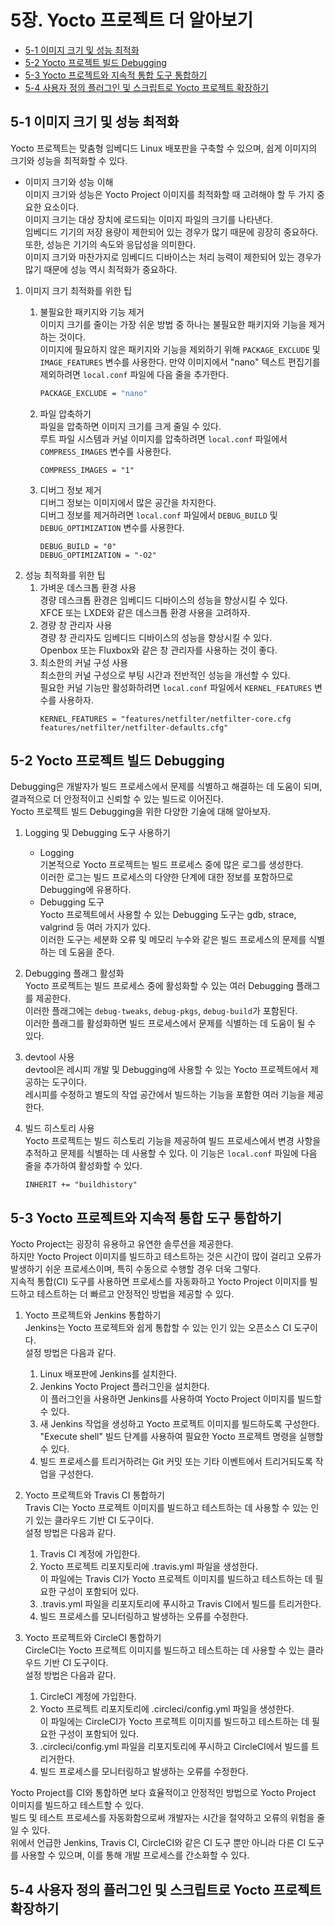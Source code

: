 # 5장. **Yocto 프로젝트 더 알아보기**

* [5-1 이미지 크기 및 성능 최적화](#5-1-이미지-크기-및-성능-최적화)
* [5-2 Yocto 프로젝트 빌드 Debugging](#5-2-yocto-프로젝트-빌드-debugging)
* [5-3 Yocto 프로젝트와 지속적 통합 도구 통합하기](#5-3-yocto-프로젝트와-지속적-통합-도구-통합하기)
* [5-4 사용자 정의 플러그인 및 스크립트로 Yocto 프로젝트 확장하기](#5-4-사용자-정의-플러그인-및-스크립트로-yocto-프로젝트-확장하기)

## 5-1 이미지 크기 및 성능 최적화  
  Yocto 프로젝트는 맞춤형 임베디드 Linux 배포판을 구축할 수 있으며, 쉽게 이미지의 크기와 성능을 최적화할 수 있다.
  
  * 이미지 크기와 성능 이해  
    이미지 크기와 성능은 Yocto Project 이미지를 최적화할 때 고려해야 할 두 가지 중요한 요소이다.  
    이미지 크기는 대상 장치에 로드되는 이미지 파일의 크기를 나타낸다.  
    임베디드 기기의 저장 용량이 제한되어 있는 경우가 많기 때문에 굉장히 중요하다.  
    또한, 성능은 기기의 속도와 응답성을 의미한다.  
    이미지 크기와 마찬가지로 임베디드 디바이스는 처리 능력이 제한되어 있는 경우가 많기 때문에 성능 역시 최적화가 중요하다.

  1. 이미지 크기 최적화를 위한 팁  
      1. 불필요한 패키지와 기능 제거  
        이미지 크기를 줄이는 가장 쉬운 방법 중 하나는 불필요한 패키지와 기능을 제거하는 것이다.  
        이미지에 필요하지 않은 패키지와 기능을 제외하기 위해 `PACKAGE_EXCLUDE` 및 `IMAGE_FEATURES` 변수를 사용한다.
        만약 이미지에서 "nano" 텍스트 편집기를 제외하려면 `local.conf` 파일에 다음 줄을 추가한다.
          ``` bash
          PACKAGE_EXCLUDE = "nano"
          ```

      2. 파일 압축하기  
        파일을 압축하면 이미지 크기를 크게 줄일 수 있다.  
        루트 파일 시스템과 커널 이미지를 압축하려면 `local.conf` 파일에서 `COMPRESS_IMAGES` 변수를 사용한다.  
          ```
          COMPRESS_IMAGES = "1"
          ```

      3. 디버그 정보 제거  
        디버그 정보는 이미지에서 많은 공간을 차지한다.  
        디버그 정보를 제거하려면 `local.conf` 파일에서 `DEBUG_BUILD` 및 `DEBUG_OPTIMIZATION` 변수를 사용한다.
          ```
          DEBUG_BUILD = "0"
          DEBUG_OPTIMIZATION = "-O2"
          ```
  2. 성능 최적화를 위한 팁  
      1. 가벼운 데스크톱 환경 사용  
        경량 데스크톱 환경은 임베디드 디바이스의 성능을 향상시킬 수 있다.  
        XFCE 또는 LXDE와 같은 데스크톱 환경 사용을 고려하자.
      2. 경량 창 관리자 사용  
        경량 창 관리자도 임베디드 디바이스의 성능을 향상시킬 수 있다.  
        Openbox 또는 Fluxbox와 같은 창 관리자를 사용하는 것이 좋다.
      3. 최소한의 커널 구성 사용  
        최소한의 커널 구성으로 부팅 시간과 전반적인 성능을 개선할 수 있다.  
        필요한 커널 기능만 활성화하려면 `local.conf` 파일에서 `KERNEL_FEATURES` 변수를 사용하자.      
          ```
          KERNEL_FEATURES = "features/netfilter/netfilter-core.cfg features/netfilter/netfilter-defaults.cfg"
          ```

## 5-2 Yocto 프로젝트 빌드 Debugging
  Debugging은 개발자가 빌드 프로세스에서 문제를 식별하고 해결하는 데 도움이 되며, 결과적으로 더 안정적이고 신뢰할 수 있는 빌드로 이어진다.  
  Yocto 프로젝트 빌드 Debugging을 위한 다양한 기술에 대해 알아보자.

  1. Logging 및 Debugging 도구 사용하기  
      * Logging  
        기본적으로 Yocto 프로젝트는 빌드 프로세스 중에 많은 로그를 생성한다.  
        이러한 로그는 빌드 프로세스의 다양한 단계에 대한 정보를 포함하므로 Debugging에 유용하다.
      * Debugging 도구  
        Yocto 프로젝트에서 사용할 수 있는 Debugging 도구는 gdb, strace, valgrind 등 여러 가지가 있다.  
        이러한 도구는 세분화 오류 및 메모리 누수와 같은 빌드 프로세스의 문제를 식별하는 데 도움을 준다.

  2. Debugging 플래그 활성화  
    Yocto 프로젝트는 빌드 프로세스 중에 활성화할 수 있는 여러 Debugging 플래그를 제공한다.  
    이러한 플래그에는 `debug-tweaks`, `debug-pkgs`, `debug-build`가 포함된다.  
    이러한 플래그를 활성화하면 빌드 프로세스에서 문제를 식별하는 데 도움이 될 수 있다.

  3. devtool 사용  
    devtool은 레시피 개발 및 Debugging에 사용할 수 있는 Yocto 프로젝트에서 제공하는 도구이다.  
    레시피를 수정하고 별도의 작업 공간에서 빌드하는 기능을 포함한 여러 기능을 제공한다.

  4. 빌드 히스토리 사용  
    Yocto 프로젝트는 빌드 히스토리 기능을 제공하여 빌드 프로세스에서 변경 사항을 추적하고 문제를 식별하는 데 사용할 수 있다. 이 기능은 `local.conf` 파일에 다음 줄을 추가하여 활성화할 수 있다.
      ```
      INHERIT += "buildhistory"
      ```

## 5-3 Yocto 프로젝트와 지속적 통합 도구 통합하기  
Yocto Project는 굉장히 유용하고 유연한 솔루션을 제공한다.  
하지만 Yocto Project 이미지를 빌드하고 테스트하는 것은 시간이 많이 걸리고 오류가 발생하기 쉬운 프로세스이며, 특히 수동으로 수행할 경우 더욱 그렇다.  
지속적 통합(CI) 도구를 사용하면 프로세스를 자동화하고 Yocto Project 이미지를 빌드하고 테스트하는 더 빠르고 안정적인 방법을 제공할 수 있다.  

1. Yocto 프로젝트와 Jenkins 통합하기  
  Jenkins는 Yocto 프로젝트와 쉽게 통합할 수 있는 인기 있는 오픈소스 CI 도구이다.  
  설정 방법은 다음과 같다.
    1. Linux 배포판에 Jenkins를 설치한다.  
    2. Jenkins Yocto Project 플러그인을 설치한다.  
    이 플러그인을 사용하면 Jenkins를 사용하여 Yocto Project 이미지를 빌드할 수 있다.
    3. 새 Jenkins 작업을 생성하고 Yocto 프로젝트 이미지를 빌드하도록 구성한다.  
    "Execute shell" 빌드 단계를 사용하여 필요한 Yocto 프로젝트 명령을 실행할 수 있다.
    4. 빌드 프로세스를 트리거하려는 Git 커밋 또는 기타 이벤트에서 트리거되도록 작업을 구성한다.

2. Yocto 프로젝트와 Travis CI 통합하기  
  Travis CI는 Yocto 프로젝트 이미지를 빌드하고 테스트하는 데 사용할 수 있는 인기 있는 클라우드 기반 CI 도구이다.  
  설정 방법은 다음과 같다.
    1. Travis CI 계정에 가입한다.
    2. Yocto 프로젝트 리포지토리에 .travis.yml 파일을 생성한다.  
    이 파일에는 Travis CI가 Yocto 프로젝트 이미지를 빌드하고 테스트하는 데 필요한 구성이 포함되어 있다.
    3. .travis.yml 파일을 리포지토리에 푸시하고 Travis CI에서 빌드를 트리거한다.
    4. 빌드 프로세스를 모니터링하고 발생하는 오류를 수정한다.

3. Yocto 프로젝트와 CircleCI 통합하기  
  CircleCI는 Yocto 프로젝트 이미지를 빌드하고 테스트하는 데 사용할 수 있는 클라우드 기반 CI 도구이다.  
  설정 방법은 다음과 같다.
    1. CircleCI 계정에 가입한다.
    2. Yocto 프로젝트 리포지토리에 .circleci/config.yml 파일을 생성한다.  
    이 파일에는 CircleCI가 Yocto 프로젝트 이미지를 빌드하고 테스트하는 데 필요한 구성이 포함되어 있다.
    3. .circleci/config.yml 파일을 리포지토리에 푸시하고 CircleCI에서 빌드를 트리거한다.
    4. 빌드 프로세스를 모니터링하고 발생하는 오류를 수정한다.

Yocto Project를 CI와 통합하면 보다 효율적이고 안정적인 방법으로 Yocto Project 이미지를 빌드하고 테스트할 수 있다.  
빌드 및 테스트 프로세스를 자동화함으로써 개발자는 시간을 절약하고 오류의 위험을 줄일 수 있다.  
위에서 언급한 Jenkins, Travis CI, CircleCI와 같은 CI 도구 뿐만 아니라 다른 CI 도구를 사용할 수 있으며, 이를 통해 개발 프로세스를 간소화할 수 있다.

## 5-4 사용자 정의 플러그인 및 스크립트로 Yocto 프로젝트 확장하기